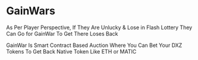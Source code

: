 # GainWars

As Per Player Perspective, If They Are Unlucky & Lose in Flash Lottery They Can Go for GainWar To Get There Loses Back&#x20;

GainWar Is Smart Contract Based Auction Where You Can Bet Your DXZ Tokens To Get Back Native Token Like ETH or MATIC


